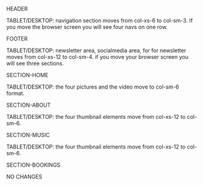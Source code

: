 HEADER 

TABLET/DESKTOP: navigation section moves from col-xs-6 to col-sm-3. If you move the browser screen you will see four navs on one row.

FOOTER

TABLET/DESKTOP: newsletter area, socialmedia area, for for newsletter moves from col-xs-12 to col-sm-4. if you move your browser screen you will see three sections.

SECTION-HOME

TABLET/DESKTOP: the four pictures and the video move to col-sm-6 format.

SECTION-ABOUT

TABLET/DESKTOP: the four thumbnail elements move from col-xs-12 to col-sm-6.


SECTION-MUSIC

TABLET/DESKTOP: the four thumbnail elements move from col-xs-12 to col-sm-6.



SECTION-BOOKINGS

NO CHANGES